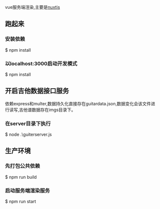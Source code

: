 vue服务端渲染,主要是[nuxtjs](https://www.nuxtjs.cn/guide)

## 跑起来
### 安装依赖
$ npm install

### 以localhost:3000启动开发模式 
$ npm install

## 开启吉他数据接口服务
依赖express和multer,数据持久化直接存在guitardata.json,数据变化会该文件进行读写,吉他谱数据存在imgs目录下。
### 在server目录下执行
$ node .\guiterserver.js


## 生产环境
### 先打包公共依赖
$ npm run build
### 启动服务端渲染服务
$ npm run start

